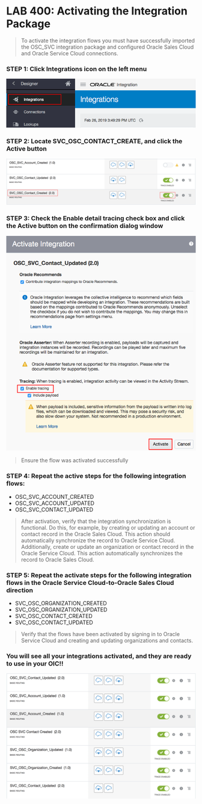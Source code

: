 # LAB 400: Activating the Integration Package
> To activate the integration flows you must have successfully imported the OSC_SVC integration package and configured Oracle Sales Cloud and Oracle Service Cloud connections.

### STEP 1: Click Integrations icon on the left menu
![](images/23.png)

### STEP 2: Locate SVC_OSC_CONTACT_CREATE, and click the Active button
![](images/28.png)

### STEP 3: Check the Enable detail tracing check box and click the Active button on the confirmation dialog window
![](images/25.png)

> Ensure the flow was activated successfully


### STEP 4: Repeat the active steps for the following integration flows:
- OSC_SVC_ACCOUNT_CREATED
- OSC_SVC_ACCOUNT_UPDATED
- OSC_SVC_CONTACT_UPDATED

> After activation, verify that the integration synchronization is functional. Do this, for example, by creating or updating an account or contact record in the Oracle Sales Cloud. This action should automatically synchronize the record to Oracle Service Cloud. Additionally, create or update an organization or contact record in the Oracle Service Cloud. This action automatically synchronizes the record to Oracle Sales Cloud.

### STEP 5: Repeat the activate steps for the following integration flows in the Oracle Service Cloud-to-Oracle Sales Cloud direction
- SVC_OSC_ORGANIZATION_CREATED
- SVC_OSC_ORGANIZATION_UPDATED
- SVC_OSC_CONTACT_CREATED
- SVC_OSC_CONTACT_UPDATED

> Verify that the flows have been activated by signing in to Oracle Service Cloud and creating and updating organizations and contacts.

### You will see all your integrations activated, and they are ready to use in your OIC!!
![](images/integrations.png)

